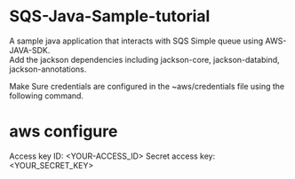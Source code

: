 # SQS-Java-Sample-tutorial
A sample java application that interacts with SQS Simple queue using AWS-JAVA-SDK.  
Add the jackson dependencies including jackson-core, jackson-databind, jackson-annotations.  

Make Sure credentials are configured in the ~aws/credentials file using the following command.  

# aws configure
Access key ID: <YOUR-ACCESS_ID>
Secret access key: <YOUR_SECRET_KEY>
